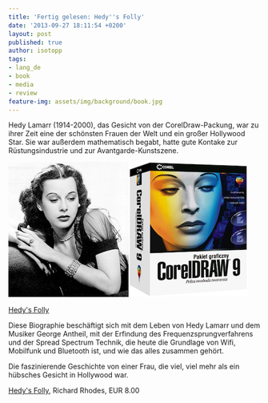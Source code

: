 ```yaml
---
title: 'Fertig gelesen: Hedy''s Folly'
date: '2013-09-27 18:11:54 +0200'
layout: post
published: true
author: isotopp
tags:
- lang_de
- book
- media
- review
feature-img: assets/img/background/book.jpg
---
```

Hedy Lamarr (1914-2000), das Gesicht von der CorelDraw-Packung, war zu ihrer Zeit eine der schönsten Frauen der Welt und ein großer Hollywood Star. Sie war außerdem mathematisch begabt, hatte gute Kontake zur Rüstungsindustrie und zur Avantgarde-Kunstszene.

[![](/uploads/2013/09/hedy.png)](https://www.amazon.de/Hedys-Folly-Breakthrough-Inventions-Beautiful/dp/0307742954)

[Hedy's Folly](https://www.amazon.de/Hedys-Folly-Breakthrough-Inventions-Beautiful/dp/0307742954)

Diese Biographie beschäftigt sich mit dem Leben von Hedy Lamarr und dem Musiker George Antheil, mit der Erfindung des Frequenzsprungverfahrens und der Spread Spectrum Technik, die heute die Grundlage von Wifi, Mobilfunk und Bluetooth ist, und wie das alles zusammen gehört.

Die faszinierende Geschichte von einer Frau, die viel, viel mehr als ein hübsches Gesicht in Hollywood war.

[Hedy's Folly](https://www.amazon.de/Hedys-Folly-Breakthrough-Inventions-Beautiful/dp/0307742954), Richard Rhodes, EUR 8.00
